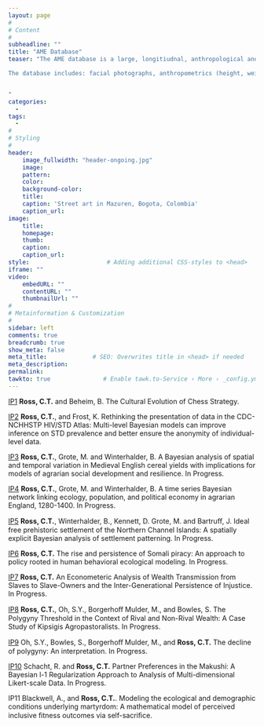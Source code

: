 ```yaml
---
layout: page
#
# Content
#
subheadline: ""
title: "AME Database"
teaser: "The AME database is a large, longitiudnal, anthropological and demographic database, containing records from approximately 600 focal interviews with Afrocolombian, Mestizo, and Emberá adults living in 6 different communities inside Colombia.

The database includes: facial photographs, anthropometrics (height, weight, and grip strength...), demographic interviews (reprodutive histories, marriage histories, survival outcomes for children, parents, and siblings...), wealth records (household invetories, land holdings, livestock holdings, income, and labor...), religion and religiosity interviews (private and public religiosity measures, free-listing of god's likes and dislikes...), health information (medial access, illness histories, pyshological well-being surveys...), social networks (friendships, food and money transfers, co-working partners, emergency contacts...), education records (survey data, recordings of reading abilities at differing levels of dificulty...), and vignette concerning socio-politcal beliefs (belief about conflict resoution, conservation, political affiliations...).


"
categories:
  - 
tags:
  - 
#
# Styling
#
header:
    image_fullwidth: "header-ongoing.jpg"
    image:
    pattern:
    color:
    background-color: 
    title:
    caption: 'Street art in Mazuren, Bogota, Colombia'
    caption_url:
image:
    title:
    homepage:
    thumb:
    caption:
    caption_url:
style:                      # Adding additional CSS-styles to <head>
iframe: ""
video:
    embedURL: ""
    contentURL: ""
    thumbnailUrl: ""
#
# Metainformation & Customization
#
sidebar: left
comments: true
breadcrumb: true
show_meta: false
meta_title:             # SEO: Overwrites title in <head> if needed
meta_description:
permalink:
tawkto: true               # Enable tawk.to-Service › More › _config.yml
---
```


[IP1][1] <strong>Ross, C.T.</strong> and Beheim, B. The Cultural Evolution of Chess Strategy.

[IP2][2] <strong>Ross, C.T.</strong>, and Frost, K. Rethinking the presentation of data in the CDC-NCHHSTP HIV/STD Atlas: Multi-level Bayesian models can improve inference on STD prevalence and better ensure the anonymity of individual-level data. 

[IP3][3] <strong>Ross, C.T.</strong>, Grote, M. and Winterhalder, B. A Bayesian analysis of spatial and temporal variation in Medieval English cereal yields with implications for models of agrarian social development and resilience. In Progress.

[IP4][4] <strong>Ross, C.T.</strong>, Grote, M. and Winterhalder, B. A time series Bayesian network linking ecology, population, and political economy in agrarian England, 1280-1400. In Progress.

[IP5][5] <strong>Ross, C.T.</strong>, Winterhalder, B., Kennett, D. Grote, M. and Bartruﬀ, J. Ideal free prehistoric settlement of the Northern Channel Islands: A spatially explicit Bayesian analysis of settlement patterning. In Progress.

[IP6][6] <strong>Ross, C.T.</strong> The rise and persistence of Somali piracy: An approach to policy rooted in human behavioral ecological modeling. In Progress.

[IP7][7] <strong>Ross, C.T.</strong> An Econometeric Analysis of Wealth Transmission from Slaves to Slave-Owners and the Inter-Generational Persistence of Injustice. In Progress.

[IP8][8] <strong>Ross, C.T.</strong>, Oh, S.Y., Borgerhoﬀ Mulder, M., and Bowles, S. The Polygyny Threshold in the Context of Rival and Non-Rival Wealth: A Case Study of Kipsigis Agropastoralists. In Progress.

[IP9][9] Oh, S.Y., Bowles, S., Borgerhoﬀ Mulder, M., and <strong>Ross, C.T.</strong> The decline of polygyny: An interpretation. In Progress.

[IP10][10] Schacht, R. and <strong>Ross, C.T.</strong> Partner Preferences in the Makushi: A Bayesian l-1
Regularization Approach to Analysis of Multi-dimensional Likert-scale Data. In Progress.

IP11 Blackwell, A., and <strong>Ross, C.T.</strong>. Modeling the ecological and demographic conditions underlying martyrdom: A mathematical model of perceived inclusive ﬁtness outcomes via self-sacriﬁce. 

 [1]: http://codytross.com/projects/chess/
 [2]: http://codytross.com/projects/std/
 [3]: http://codytross.com/projects/crop/
 [4]: http://codytross.com/projects/bayesnet/
 [5]: http://codytross.com/projects/channel/
 [6]: http://codytross.com/projects/piracy/
 [7]: http://codytross.com/projects/injustice/
 [8]: http://codytross.com/projects/ptkips/
 [9]: http://codytross.com/projects/polygyny/
 [10]: http://codytross.com/projects/makushi/
